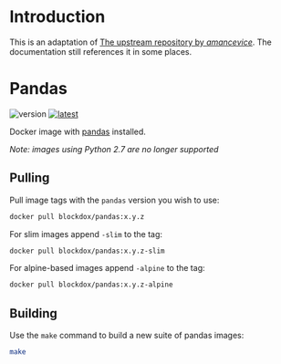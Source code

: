 # Introduction

This is an adaptation of [The upstream repository by _amancevice_](https://github.com/amancevice/docker-pandas/). The documentation still references it in some places.

# Pandas

![version](https://img.shields.io/docker/v/amancevice/pandas?color=blue&label=version&logo=docker&logoColor=eee&sort=semver&style=flat-square)
[![latest](https://img.shields.io/github/workflow/status/amancevice/docker-pandas/build?logo=github&style=flat-square)](https://github.com/amancevice/docker-pandas/actions)

Docker image with [pandas](https://github.com/pandas-dev/pandas) installed.

_Note: images using Python 2.7 are no longer supported_

## Pulling

Pull image tags with the `pandas` version you wish to use:

```bash
docker pull blockdox/pandas:x.y.z
```

For slim images append `-slim` to the tag:

```bash
docker pull blockdox/pandas:x.y.z-slim
```

For alpine-based images append `-alpine` to the tag:

```bash
docker pull blockdox/pandas:x.y.z-alpine
```

## Building

Use the `make` command to build a new suite of pandas images:

```bash
make
```
